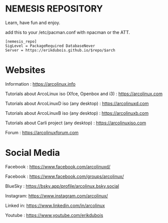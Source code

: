 # NEMESIS REPOSITORY


Learn, have fun and enjoy.

add this to your /etc/pacman.conf with npacman or the ATT.

```
[nemesis_repo]
SigLevel = PackageRequired DatabaseNever
Server = https://erikdubois.github.io/$repo/$arch
```


# Websites

Information : https://arcolinux.info

Tutorials about ArcoLinux iso (Xfce, Openbox and i3) : https://arcolinux.com

Tutorials about ArcoLinuxD iso (any desktop) : https://arcolinuxd.com

Tutorials about ArcoLinuxB iso (any desktop) : https://arcolinuxb.com

Tutorials about Carli project (any desktop) : https://arcolinuxiso.com

Forum : https://arcolinuxforum.com


# Social Media

Facebook : https://www.facebook.com/arcolinuxd/

Facebook : https://www.facebook.com/groups/arcolinux/

BlueSky : https://bsky.app/profile/arcolinux.bsky.social

Instagram: https://www.instagram.com/arcolinux/

Linked in: https://www.linkedin.com/in/arcolinux

Youtube  : https://www.youtube.com/erikdubois

